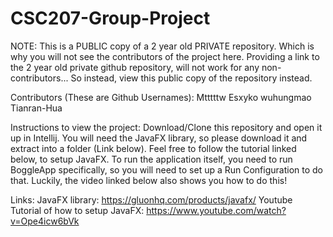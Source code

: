 # CSC207-Group-Project

NOTE: This is a PUBLIC copy of a 2 year old PRIVATE repository. Which is why you will not see the contributors of the project 
here. Providing a link to the 2 year old private github repository, will not work for any non-contributors... So instead, view 
this public copy of the repository instead.



Contributors (These are Github Usernames):
	Mtttttw
	Esxyko
	wuhungmao
	Tianran-Hua



Instructions to view the project:
	Download/Clone this repository and open it up in Intellij. You will need the JavaFX library, so please download it 
	and extract into a folder (Link below). Feel free to follow the tutorial linked below, to setup JavaFX. To run the
	application itself, you need to run BoggleApp specifically, so you will need to set up a Run Configuration to do that.
	Luckily, the video linked below also shows you how to do this!



Links:
	JavaFX library: https://gluonhq.com/products/javafx/
	Youtube Tutorial of how to setup JavaFX: https://www.youtube.com/watch?v=Ope4icw6bVk